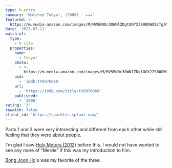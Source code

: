```yaml
---
type: h-entry
summary: 'Watched Tokyo!, (2008) - ★★★'
featured: >-
  https://m.media-amazon.com/images/M/MV5BNDc3OWNlZDgtOGY2ZS00OWQ5LTg5M2EtMjEyMWIwOWI5Mjk0XkEyXkFqcGdeQXVyMTk5MjAyMjM@._V1_SX300.jpg
date: '2023-07-11'
watch-of:
  type:
    - h-cite
  properties:
    name:
      - Tokyo!
    photo:
      - >-
        https://m.media-amazon.com/images/M/MV5BNDc3OWNlZDgtOGY2ZS00OWQ5LTg5M2EtMjEyMWIwOWI5Mjk0XkEyXkFqcGdeQXVyMTk5MjAyMjM@._V1_SX300.jpg
    uid:
      - 'imdb:tt0976060'
    url:
      - 'https://imdb.com/title/tt0976060'
    published:
      - '2008'
rating: '3'
rewatch: false
client_id: 'https://sparkles.sploot.com/'
---
```


Parts 1 and 3 were very interesting and different from each other while still feeling that they were about people.

I'm glad I saw [Holy Motors (2012)](/watched/1679431369-holy-motors-2012) before this. I would not have wanted to see any more of "Merde" if this was my introduction to him.

[Bong Joon Ho](https://imdb.com/name/nm0094435/)'s was my favorite of the three.
